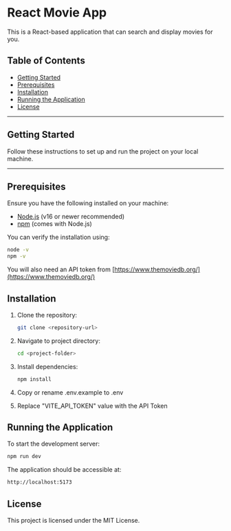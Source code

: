 # React Movie App

This is a React-based application that can search and display movies for you.

## Table of Contents

- [Getting Started](#getting-started)
- [Prerequisites](#prerequisites)
- [Installation](#installation)
- [Running the Application](#running-the-application)
- [License](#license)

---

## Getting Started

Follow these instructions to set up and run the project on your local machine.

---

## Prerequisites

Ensure you have the following installed on your machine:

- [Node.js](https://nodejs.org/) (v16 or newer recommended)
- [npm](https://www.npmjs.com/) (comes with Node.js)

You can verify the installation using:

```bash
node -v
npm -v
```

You will also need an API token from [https://www.themoviedb.org/](https://www.themoviedb.org/)

## Installation

1. Clone the repository:

   ```bash
   git clone <repository-url>
   ```

2. Navigate to project directory:
   ```bash
   cd <project-folder>
   ```
3. Install dependencies:
   ```bash
   npm install
   ```
4. Copy or rename .env.example to .env
5. Replace "VITE_API_TOKEN" value with the API Token

## Running the Application

To start the development server:

```bash
npm run dev
```

The application should be accessible at:

```html
http://localhost:5173
```

## License

This project is licensed under the MIT License.
